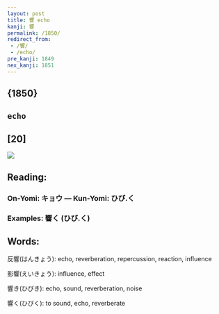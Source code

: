 ```yaml
---
layout: post
title: 響 echo
kanji: 響
permalink: /1850/
redirect_from:
 - /響/
 - /echo/
pre_kanji: 1849
nex_kanji: 1851
---
```


## {1850}

## `echo`

## [20]

<div class="stroke"><img src="E99FBF.png" /></div>

## Reading:

### On-Yomi: キョウ &mdash; Kun-Yomi: ひび.く

### Examples: 響く (ひび.く)

## Words:

反響(はんきょう): echo, reverberation, repercussion, reaction, influence

影響(えいきょう): influence, effect

響き(ひびき): echo, sound, reverberation, noise

響く(ひびく): to sound, echo, reverberate
